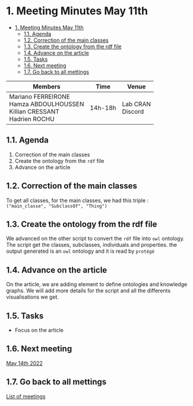 
# 1. Meeting Minutes May 11th

- [1. Meeting Minutes May 11th](#1-meeting-minutes-may-11th)
  - [1.1. Agenda](#11-agenda)
  - [1.2. Correction of the main classes](#12-correction-of-the-main-classes)
  - [1.3. Create the ontology from the rdf file](#13-create-the-ontology-from-the-rdf-file)
  - [1.4. Advance on the article](#14-advance-on-the-article)
  - [1.5. Tasks](#15-tasks)
  - [1.6. Next meeting](#16-next-meeting)
  - [1.7. Go back to all mettings](#17-go-back-to-all-mettings)

| Members 	| Time 	| Venue 	|
|---	|---	|---	|
| Mariano FERREIRONE<br>Hamza ABDOULHOUSSEN<br>Killian CRESSANT<br>Hadrien ROCHU 	| 14h-18h 	| Lab CRAN<br>Discord 	|

## 1.1. Agenda
1. Correction of the main classes
2. Create the ontology from the `rdf` file
3. Advance on the article

## 1.2. Correction of the main classes
To get all classes, for the main classes, we had this triple :  
`("main_classe", "SubclassOf", "Thing")`

## 1.3. Create the ontology from the rdf file
We advanced on the other script to convert the `rdf` file into `owl` ontology. The script get the classes, subclasses, individuals and properties. the output generated is an `owl` ontology and it is read by `protégé`

## 1.4. Advance on the article
On the article, we are adding element to define ontologies and knowledge graphs. We will add more details for the script and all the differents visualisations we get.

## 1.5. Tasks
- Focus on the article

## 1.6. Next meeting
[May 14th 2022](2022_05_14.md)

## 1.7. Go back to all mettings
[List of meetings](../ReadMe.md)
